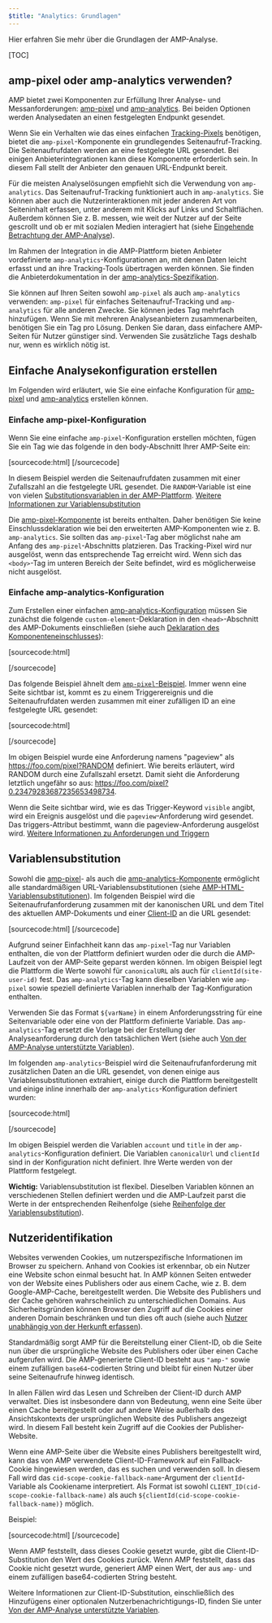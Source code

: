 ```yaml
---
$title: "Analytics: Grundlagen"
---
```


Hier erfahren Sie mehr über die Grundlagen der AMP-Analyse.

[TOC]

## amp-pixel oder amp-analytics verwenden?

AMP bietet zwei Komponenten zur Erfüllung Ihrer Analyse- und Messanforderungen: [amp-pixel](/docs/reference/amp-pixel.html) und [amp-analytics](/docs/reference/extended/amp-analytics.html).
Bei beiden Optionen werden Analysedaten an einen festgelegten Endpunkt gesendet.

Wenn Sie ein Verhalten wie das eines einfachen [Tracking-Pixels](https://en.wikipedia.org/wiki/Web_beacon#Implementation) benötigen, bietet die `amp-pixel`-Komponente ein grundlegendes Seitenaufruf-Tracking. Die Seitenaufrufdaten werden an eine festgelegte URL gesendet. Bei einigen Anbieterintegrationen kann diese Komponente erforderlich sein. In diesem Fall stellt der Anbieter den genauen URL-Endpunkt bereit.

Für die meisten Analyselösungen empfiehlt sich die Verwendung von `amp-analytics`.
Das Seitenaufruf-Tracking funktioniert auch in `amp-analytics`.
Sie können aber auch die Nutzerinteraktionen mit jeder anderen Art von Seiteninhalt erfassen, unter anderem mit Klicks auf Links und Schaltflächen.
Außerdem können Sie z. B. messen, wie weit der Nutzer auf der Seite gescrollt und ob er mit sozialen Medien interagiert hat (siehe [Eingehende Betrachtung der AMP-Analyse](/de/docs/guides/analytics/deep_dive_analytics.html)).

Im Rahmen der Integration in die AMP-Plattform bieten Anbieter vordefinierte `amp-analytics`-Konfigurationen an, mit denen Daten leicht erfasst und an ihre Tracking-Tools übertragen werden können.
Sie finden die Anbieterdokumentation in der [amp-analytics-Spezifikation](/docs/reference/extended/amp-analytics.html).

Sie können auf Ihren Seiten sowohl `amp-pixel` als auch `amp-analytics` verwenden: `amp-pixel` für einfaches Seitenaufruf-Tracking und `amp-analytics` für alle anderen Zwecke.
Sie können jedes Tag mehrfach hinzufügen.
Wenn Sie mit mehreren Analyseanbietern zusammenarbeiten, benötigen Sie ein Tag pro Lösung.
Denken Sie daran, dass einfachere AMP-Seiten für Nutzer günstiger sind. Verwenden Sie zusätzliche Tags deshalb nur, wenn es wirklich nötig ist.

## Einfache Analysekonfiguration erstellen

Im Folgenden wird erläutert, wie Sie eine einfache Konfiguration für [amp-pixel](/docs/reference/amp-pixel.html) und [amp-analytics](/docs/reference/extended/amp-analytics.html) erstellen können.

### Einfache amp-pixel-Konfiguration

Wenn Sie eine einfache `amp-pixel`-Konfiguration erstellen möchten, fügen Sie ein Tag wie das folgende in den body-Abschnitt Ihrer AMP-Seite ein:

[sourcecode:html]
<amp-pixel src="https://foo.com/pixel?RANDOM"></amp-pixel>
[/sourcecode]

In diesem Beispiel werden die Seitenaufrufdaten zusammen mit einer Zufallszahl an die festgelegte URL gesendet.
Die `RANDOM`-Variable ist eine von vielen [Substitutionsvariablen in der AMP-Plattform](https://github.com/ampproject/amphtml/blob/master/spec/amp-var-substitutions.md).
[Weitere Informationen zur Variablensubstitution](/de/docs/guides/analytics/analytics_basics#variablensubstitution)

Die [amp-pixel-Komponente](/docs/reference/amp-pixel.html) ist bereits enthalten. Daher benötigen Sie keine Einschlussdeklaration wie bei den erweiterten AMP-Komponenten wie z. B. `amp-analytics`.
Sie sollten das `amp-pixel`-Tag aber möglichst nahe am Anfang des `amp-pizel`-Abschnitts platzieren.
Das Tracking-Pixel wird nur ausgelöst, wenn das entsprechende Tag erreicht wird.
Wenn sich das `<body>`-Tag im unteren Bereich der Seite befindet, wird es möglicherweise nicht ausgelöst.

### Einfache amp-analytics-Konfiguration

Zum Erstellen einer einfachen [amp-analytics-Konfiguration](/docs/reference/extended/amp-analytics.html) müssen Sie zunächst die folgende `custom-element`-Deklaration in den `<head>`-Abschnitt des AMP-Dokuments einschließen (siehe auch [Deklaration des Komponenteneinschlusses](/docs/reference/extended.html#component-inclusion-declaration)):

[sourcecode:html]
<script async custom-element="amp-analytics" src="https://cdn.ampproject.org/v0/amp-analytics-0.1.js"></script>
[/sourcecode]

Das folgende Beispiel ähnelt dem [`amp-pixel`-Beispiel](/de/docs/guides/analytics/analytics_basics.html#einfache-amp-pixel-konfiguration)</a>.
Immer wenn eine Seite sichtbar ist, kommt es zu einem Triggerereignis und die Seitenaufrufdaten werden zusammen mit einer zufälligen ID an eine festgelegte URL gesendet:

[sourcecode:html]
<amp-analytics>
<script type="application/json">
{
  "requests": {
    "pageview": "https://foo.com/pixel?RANDOM",
  },
  "triggers": {
    "trackPageview": {
      "on": "visible",
      "request": "pageview"
    }
  }
}
</script>
</amp-analytics>
[/sourcecode]

Im obigen Beispiel wurde eine Anforderung namens "pageview" als https://foo.com/pixel?RANDOM definiert. Wie bereits erläutert, wird RANDOM durch eine Zufallszahl ersetzt. Damit sieht die Anforderung letztlich ungefähr so aus: https://foo.com/pixel?0.23479283687235653498734.

Wenn die Seite sichtbar wird, wie es das Trigger-Keyword `visible` angibt, wird ein Ereignis ausgelöst und die `pageview`-Anforderung wird gesendet.
Das triggers-Attribut bestimmt, wann die pageview-Anforderung ausgelöst wird.
[Weitere Informationen zu Anforderungen und Triggern](/de/docs/guides/analytics/deep_dive_analytics.html#anforderungen,-trigger-und-transporte)

## Variablensubstitution

Sowohl die [amp-pixel](/docs/reference/amp-pixel.html)- als auch die [amp-analytics-Komponente](/docs/reference/extended/amp-analytics.html) ermöglicht alle standardmäßigen URL-Variablensubstitutionen (siehe [AMP-HTML-Variablensubstitutionen](https://github.com/ampproject/amphtml/blob/master/spec/amp-var-substitutions.md)).
Im folgenden Beispiel wird die Seitenaufrufanforderung zusammen mit der kanonischen URL und dem Titel des aktuellen AMP-Dokuments und einer [Client-ID](/de/docs/guides/analytics/analytics_basics.html#nutzeridentifikation) an die URL gesendet:

[sourcecode:html]
<amp-pixel src="https://example.com/analytics?url=${canonicalUrl}&amp;title=${title}&amp;clientId=${clientId(site-user-id)}"></amp-pixel>
[/sourcecode]

Aufgrund seiner Einfachheit kann das `amp-pixel`-Tag nur Variablen enthalten, die von der Plattform definiert wurden oder die durch die AMP-Laufzeit von der AMP-Seite geparst werden können.
Im obigen Beispiel legt die Plattform die Werte sowohl für `canonicalURL` als auch für `clientId(site-user-id)` fest.
Das `amp-analytics`-Tag kann dieselben Variablen wie `amp-pixel` sowie speziell definierte Variablen innerhalb der Tag-Konfiguration enthalten.

Verwenden Sie das Format `${varName}` in einem Anforderungsstring für eine Seitenvariable oder eine von der Plattform definierte Variable.
Das `amp-analytics`-Tag ersetzt die Vorlage bei der Erstellung der Analyseanforderung durch den tatsächlichen Wert (siehe auch [Von der AMP-Analyse unterstützte Variablen](https://github.com/ampproject/amphtml/blob/master/extensions/amp-analytics/analytics-vars.md)).

Im folgenden `amp-analytics`-Beispiel wird die Seitenaufrufanforderung mit zusätzlichen Daten an die URL gesendet, von denen einige aus Variablensubstitutionen extrahiert, einige durch die Plattform bereitgestellt und einige inline innerhalb der `amp-analytics`-Konfiguration definiert wurden:

[sourcecode:html]
<amp-analytics>
<script type="application/json">
{
  "requests": {
    "pageview":"https://example.com/analytics?url=${canonicalUrl}&amp;title=${title}&amp;acct=${account}&amp;clientId=${clientId(site-user-id)}",
  },
  "vars": {
    "account": "ABC123",
  },
  "triggers": {
    "someEvent": {
      "on": "visible",
      "request": "pageview",
      "vars": {
        "title": "My homepage",
      }
    }
  }
}
</script>
</amp-analytics>
[/sourcecode]

Im obigen Beispiel werden die Variablen `account` und `title` in der `amp-analytics`-Konfiguration definiert.
Die Variablen `canonicalUrl` und `clientId` sind in der Konfiguration nicht definiert. Ihre Werte werden von der Plattform festgelegt.

**Wichtig:** Variablensubstitution ist flexibel. Dieselben Variablen können an verschiedenen Stellen definiert werden und die AMP-Laufzeit parst die Werte in der entsprechenden Reihenfolge (siehe [Reihenfolge der Variablensubstitution](/de/docs/guides/analytics/deep_dive_analytics.html#reihenfolge-der-variablensubstitution)).

## Nutzeridentifikation

Websites verwenden Cookies, um nutzerspezifische Informationen im Browser zu speichern.
Anhand von Cookies ist erkennbar, ob ein Nutzer eine Website schon einmal besucht hat.
In AMP können Seiten entweder von der Website eines Publishers oder aus einem Cache, wie z. B. dem Google-AMP-Cache, bereitgestellt werden.
Die Website des Publishers und der Cache gehören wahrscheinlich zu unterschiedlichen Domains.
Aus Sicherheitsgründen können Browser den Zugriff auf die Cookies einer anderen Domain beschränken und tun dies oft auch (siehe auch [Nutzer unabhängig von der Herkunft erfassen](https://github.com/ampproject/amphtml/blob/master/extensions/amp-analytics/cross-origin-tracking.md)).

Standardmäßig sorgt AMP für die Bereitstellung einer Client-ID, ob die Seite nun über die ursprüngliche Website des Publishers oder über einen Cache aufgerufen wird.
Die AMP-generierte Client-ID besteht aus `"amp-"` sowie einem zufälligen `base64`-codierten String und bleibt für einen Nutzer über seine Seitenaufrufe hinweg identisch.

In allen Fällen wird das Lesen und Schreiben der Client-ID durch AMP verwaltet.
Dies ist insbesondere dann von Bedeutung, wenn eine Seite über einen Cache bereitgestellt oder auf andere Weise außerhalb des Ansichtskontexts der ursprünglichen Website des Publishers angezeigt wird.
In diesem Fall besteht kein Zugriff auf die Cookies der Publisher-Website.

Wenn eine AMP-Seite über die Website eines Publishers bereitgestellt wird, kann das von AMP verwendete Client-ID-Framework auf ein Fallback-Cookie hingewiesen werden, das es suchen und verwenden soll.
In diesem Fall wird das `cid-scope-cookie-fallback-name`-Argument der `clientId`-Variable als Cookiename interpretiert.
Als Format ist sowohl `CLIENT_ID(cid-scope-cookie-fallback-name)` als auch `${clientId(cid-scope-cookie-fallback-name)}` möglich.

Beispiel:

[sourcecode:html]
<amp-pixel src="https://foo.com/pixel?cid=CLIENT_ID(site-user-id-cookie-fallback-name)"></amp-pixel>
[/sourcecode]

Wenn AMP feststellt, dass dieses Cookie gesetzt wurde, gibt die Client-ID-Substitution den Wert des Cookies zurück.
Wenn AMP feststellt, dass das Cookie nicht gesetzt wurde, generiert AMP einen Wert, der aus `amp-` und einem zufälligen base64-codierten String besteht.

Weitere Informationen zur Client-ID-Substitution, einschließlich des Hinzufügens einer optionalen Nutzerbenachrichtigungs-ID, finden Sie unter [Von der AMP-Analyse unterstützte Variablen](https://github.com/ampproject/amphtml/blob/master/extensions/amp-analytics/analytics-vars.md).
